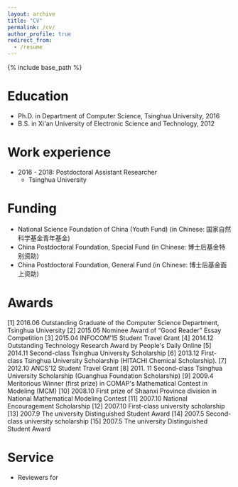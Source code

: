 ```yaml
---
layout: archive
title: "CV"
permalink: /cv/
author_profile: true
redirect_from:
  - /resume
---
```


{% include base_path %}

Education
======
* Ph.D. in Department of Computer Science, Tsinghua University, 2016
* B.S. in Xi'an University of Electronic Science and Technology, 2012

Work experience
======
* 2016 - 2018:  Postdoctoral Assistant Researcher 
  * Tsinghua University

Funding
======
* National Science Foundation of China (Youth Fund) (in Chinese: 国家自然科学基金青年基金)
* China Postdoctoral Foundation, Special Fund (in Chinese: 博士后基金特别资助)
* China Postdoctoral Foundation, General Fund (in Chinese: 博士后基金面上资助)

Awards
======
[1]	2016.06 Outstanding Graduate of the Computer Science Department, Tsinghua University
[2]	2015.05 Nominee Award of “Good Reader” Essay Competition
[3]	2015.04 INFOCOM’15 Student Travel Grant
[4]	2014.12 Outstanding Technology Research Award by People's Daily Online
[5]	2014.11 Second-class Tsinghua University Scholarship
[6]	2013.12 First-class Tsinghua University Scholarship (HITACHI Chemical Scholarship).
[7]	2012.10 ANCS’12 Student Travel Grant
[8]	2011. 11 Second-class Tsinghua University Scholarship (Guanghua Foundation Scholarship)
[9]	2009.4 Meritorious Winner (first prize) in COMAP's Mathematical Contest in Modeling (MCM)
[10]	2008.10 First prize of Shaanxi Province division in National Mathematical Modeling Contest
[11]	2007.10 National Encouragement Scholarship
[12]	2007.10 First-class university scholarship
[13]	2007.9 The university Distinguished Student Award
[14]	2007.5 Second-class university scholarship
[15]	2007.5 The university Distinguished Student Award
  
Service
======
* Reviewers for 

